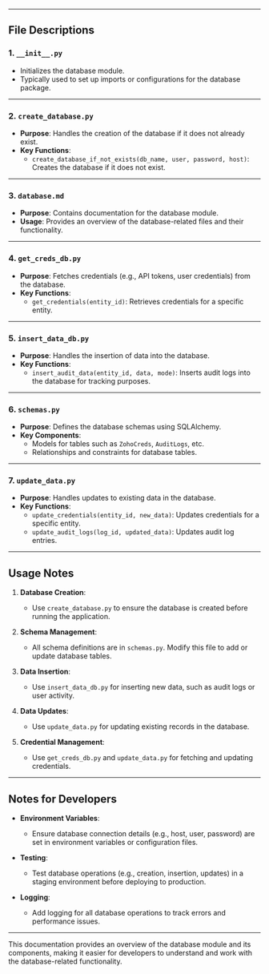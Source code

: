 
---

## File Descriptions

### 1. `__init__.py`
- Initializes the database module.
- Typically used to set up imports or configurations for the database package.

---

### 2. `create_database.py`
- **Purpose**: Handles the creation of the database if it does not already exist.
- **Key Functions**:
  - `create_database_if_not_exists(db_name, user, password, host)`: Creates the database if it does not exist.

---

### 3. `database.md`
- **Purpose**: Contains documentation for the database module.
- **Usage**: Provides an overview of the database-related files and their functionality.

---

### 4. `get_creds_db.py`
- **Purpose**: Fetches credentials (e.g., API tokens, user credentials) from the database.
- **Key Functions**:
  - `get_credentials(entity_id)`: Retrieves credentials for a specific entity.

---

### 5. `insert_data_db.py`
- **Purpose**: Handles the insertion of data into the database.
- **Key Functions**:
  - `insert_audit_data(entity_id, data, mode)`: Inserts audit logs into the database for tracking purposes.

---

### 6. `schemas.py`
- **Purpose**: Defines the database schemas using SQLAlchemy.
- **Key Components**:
  - Models for tables such as `ZohoCreds`, `AuditLogs`, etc.
  - Relationships and constraints for database tables.

---

### 7. `update_data.py`
- **Purpose**: Handles updates to existing data in the database.
- **Key Functions**:
  - `update_credentials(entity_id, new_data)`: Updates credentials for a specific entity.
  - `update_audit_logs(log_id, updated_data)`: Updates audit log entries.

---

## Usage Notes

1. **Database Creation**:
   - Use `create_database.py` to ensure the database is created before running the application.

2. **Schema Management**:
   - All schema definitions are in `schemas.py`. Modify this file to add or update database tables.

3. **Data Insertion**:
   - Use `insert_data_db.py` for inserting new data, such as audit logs or user activity.

4. **Data Updates**:
   - Use `update_data.py` for updating existing records in the database.

5. **Credential Management**:
   - Use `get_creds_db.py` and `update_data.py` for fetching and updating credentials.

---

## Notes for Developers

- **Environment Variables**:
  - Ensure database connection details (e.g., host, user, password) are set in environment variables or configuration files.

- **Testing**:
  - Test database operations (e.g., creation, insertion, updates) in a staging environment before deploying to production.

- **Logging**:
  - Add logging for all database operations to track errors and performance issues.

---

This documentation provides an overview of the database module and its components, making it easier for developers to understand and work with the database-related functionality.